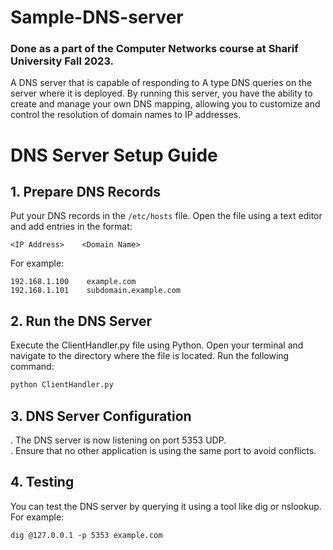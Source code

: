 # Sample-DNS-server
### Done as a part of the Computer Networks course at Sharif University Fall 2023.
A DNS server that is capable of responding to A type DNS queries on the server where it is deployed. By running this server, you have the ability to create and manage your own DNS mapping, allowing you to customize and control the resolution of domain names to IP addresses.
# DNS Server Setup Guide

## 1. Prepare DNS Records

Put your DNS records in the `/etc/hosts` file. Open the file using a text editor and add entries in the format:

```plaintext
<IP Address>    <Domain Name>
```
For example: <br>
```
192.168.1.100    example.com
192.168.1.101    subdomain.example.com
```
## 2. Run the DNS Server
Execute the ClientHandler.py file using Python. Open your terminal and navigate to the directory where the file is located. Run the following command:
```bash
python ClientHandler.py
```

## 3. DNS Server Configuration
. The DNS server is now listening on port 5353 UDP.<br>
. Ensure that no other application is using the same port to avoid conflicts.

## 4. Testing
You can test the DNS server by querying it using a tool like dig or nslookup. For example:
```
dig @127.0.0.1 -p 5353 example.com
```
